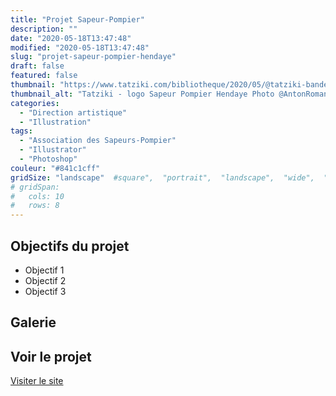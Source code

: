 ```yaml
---
title: "Projet Sapeur-Pompier"
description: ""
date: "2020-05-18T13:47:48"
modified: "2020-05-18T13:47:48"
slug: "projet-sapeur-pompier-hendaye"
draft: false
featured: false
thumbnail: "https://www.tatziki.com/bibliotheque/2020/05/@tatziki-bandeau-Sapeur-Pompier-autocollant.jpg"
thumbnail_alt: "Tatziki - logo Sapeur Pompier Hendaye Photo @AntonRoman"
categories:
  - "Direction artistique"
  - "Illustration"
tags:
  - "Association des Sapeurs-Pompier"
  - "Illustrator"
  - "Photoshop"
couleur: "#841c1cff"
gridSize: "landscape"  #square",  "portrait",  "landscape",  "wide",  "tall",  "feat",  "mini",
# gridSpan:
#   cols: 10
#   rows: 8
---
```


## Objectifs du projet

<!-- TODO: Ajouter les objectifs depuis ACF -->
- Objectif 1
- Objectif 2
- Objectif 3

## Galerie

<!-- TODO: Ajouter les images du projet -->

## Voir le projet

[Visiter le site](https://www.tatziki.com/projet-sapeur-pompier-hendaye/)
